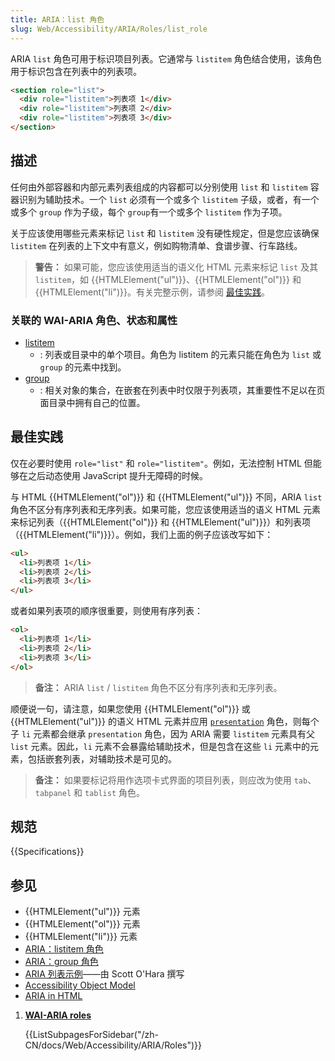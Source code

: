 ```yaml
---
title: ARIA：list 角色
slug: Web/Accessibility/ARIA/Roles/list_role
---
```


ARIA `list` 角色可用于标识项目列表。它通常与 `listitem` 角色结合使用，该角色用于标识包含在列表中的列表项。

```html
<section role="list">
  <div role="listitem">列表项 1</div>
  <div role="listitem">列表项 2</div>
  <div role="listitem">列表项 3</div>
</section>
```

## 描述

任何由外部容器和内部元素列表组成的内容都可以分别使用 `list` 和 `listitem` 容器识别为辅助技术。一个 `list` 必须有一个或多个 `listitem` 子级，或者，有一个或多个 `group` 作为子级，每个 `group`有一个或多个 `listitem` 作为子项。

关于应该使用哪些元素来标记 `list` 和 `listitem` 没有硬性规定，但是您应该确保 `listitem` 在列表的上下文中有意义，例如购物清单、食谱步骤、行车路线。

> **警告：** 如果可能，您应该使用适当的语义化 HTML 元素来标记 `list` 及其 `listitem`，如 {{HTMLElement("ul")}}、{{HTMLElement("ol")}} 和 {{HTMLElement("li")}}。有关完整示例，请参阅 [最佳实践](#best_practices)。

### 关联的 WAI-ARIA 角色、状态和属性

- [listitem](/zh-CN/docs/Web/Accessibility/ARIA/Roles/Listitem_role)
  - : 列表或目录中的单个项目。角色为 listitem 的元素只能在角色为 `list` 或 `group` 的元素中找到。
- [group](/zh-CN/docs/Web/Accessibility/ARIA/Roles/group_role)
  - : 相关对象的集合，在嵌套在列表中时仅限于列表项，其重要性不足以在页面目录中拥有自己的位置。

## 最佳实践

仅在必要时使用 `role="list"` 和 `role="listitem"`。例如，无法控制 HTML 但能够在之后动态使用 JavaScript 提升无障碍的时候。

与 HTML {{HTMLElement("ol")}} 和 {{HTMLElement("ul")}} 不同，ARIA `list` 角色不区分有序列表和无序列表。如果可能，您应该使用适当的语义 HTML 元素来标记列表（{{HTMLElement("ol")}} 和 {{HTMLElement("ul")}}）和列表项（{{HTMLElement("li")}}）。例如，我们上面的例子应该改写如下：

```html
<ul>
  <li>列表项 1</li>
  <li>列表项 2</li>
  <li>列表项 3</li>
</ul>
```

或者如果列表项的顺序很重要，则使用有序列表：

```html
<ol>
  <li>列表项 1</li>
  <li>列表项 2</li>
  <li>列表项 3</li>
</ol>
```

> **备注：** ARIA `list` / `listitem` 角色不区分有序列表和无序列表。

顺便说一句，请注意，如果您使用 {{HTMLElement("ol")}} 或 {{HTMLElement("ul")}} 的语义 HTML 元素并应用 [`presentation`](/zh-CN/docs/Web/Accessibility/ARIA/ARIA_Techniques/Using_the_presentation_role) 角色，则每个子 `li` 元素都会继承 `presentation` 角色，因为 ARIA 需要 `listitem` 元素具有父 `list` 元素。因此，`li` 元素不会暴露给辅助技术，但是包含在这些 `li` 元素中的元素，包括嵌套列表，对辅助技术是可见的。

> **备注：** 如果要标记将用作选项卡式界面的项目列表，则应改为使用 `tab`、`tabpanel` 和 `tablist` 角色。

## 规范

{{Specifications}}

## 参见

- {{HTMLElement("ul")}} 元素
- {{HTMLElement("ol")}} 元素
- {{HTMLElement("li")}} 元素
- [ARIA：listitem 角色](/zh-CN/docs/Web/Accessibility/ARIA/Roles/listitem_role)
- [ARIA：group 角色](/zh-CN/docs/Web/Accessibility/ARIA/Roles/group_role)
- [ARIA 列表示例](https://www.scottohara.me/blog/2018/05/26/aria-lists.html)——由 Scott O'Hara 撰写
- [Accessibility Object Model](https://wicg.github.io/aom/spec/)
- [ARIA in HTML](https://w3c.github.io/html-aria/)

<section id="Quick_links">

1. [**WAI-ARIA roles**](/zh-CN/docs/Web/Accessibility/ARIA/Roles)

   {{ListSubpagesForSidebar("/zh-CN/docs/Web/Accessibility/ARIA/Roles")}}

</section>
